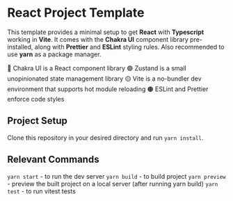 # React Project Template

This template provides a minimal setup to get **React** with **Typescript** working in **Vite**. It comes with the **Chakra UI** component library pre-installed, along with **Prettier** and **ESLint** styling rules. Also recommended to use **yarn** as a package manager.

:large_blue_circle: Chakra UI is a React component library
:purple_circle: Zustand is a small unopinionated state management library
:yellow_circle: Vite is a no-bundler dev environment that supports hot module reloading
:orange_circle: ESLint and Prettier enforce code styles

## Project Setup

Clone this repository in your desired directory and run `yarn install`.

## Relevant Commands

`yarn start` - to run the dev server
`yarn build` - to build project
`yarn preview` - preview the built project on a local server (after running yarn build)
`yarn test` - to run vitest tests

